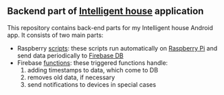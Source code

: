 ## Backend part of [Intelligent house](https://github.com/piskula/intelligent-house-android) application

This repository contains back-end parts for my Intelligent house Android app. It consists of two main parts:

- Raspberry [scripts](/raspberry_scripts): these scripts run automatically on [Raspberry Pi](https://www.raspberrypi.org/) and send data periodically to [Firebase DB](https://firebase.google.com)
- Firebase [functions](/functions): these triggered functions handle:
  1. adding timestamps to data, which come to DB
  2. removes old data, if necessary
  3. send notifications to devices in special cases
